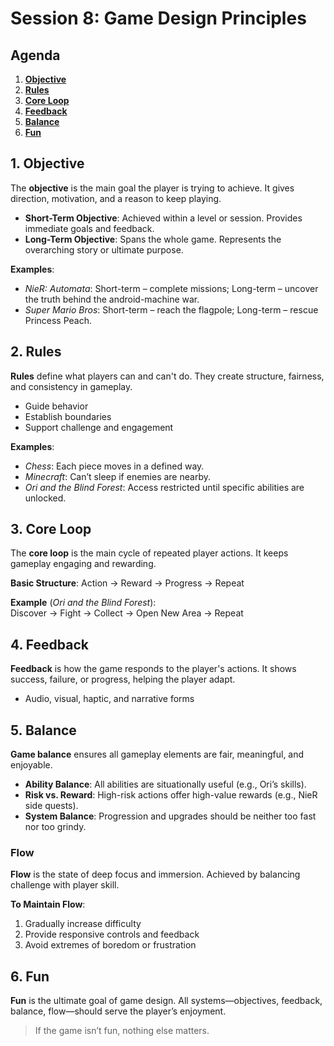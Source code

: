 # Session 8: Game Design Principles

## Agenda

1. **[Objective](#1-objective)**
2. **[Rules](#2-rules)**
3. **[Core Loop](#3-core-loop)**
4. **[Feedback](#4-feedback)**
5. **[Balance](#5-balance)**
6. **[Fun](#6-fun)**

## 1. Objective

The **objective** is the main goal the player is trying to achieve. It gives direction, motivation, and a reason to keep playing.

- **Short-Term Objective**: Achieved within a level or session. Provides immediate goals and feedback.
- **Long-Term Objective**: Spans the whole game. Represents the overarching story or ultimate purpose.

**Examples**:

- _NieR: Automata_: Short-term – complete missions; Long-term – uncover the truth behind the android-machine war.
- _Super Mario Bros_: Short-term – reach the flagpole; Long-term – rescue Princess Peach.

## 2. Rules

**Rules** define what players can and can't do. They create structure, fairness, and consistency in gameplay.

- Guide behavior
- Establish boundaries
- Support challenge and engagement

**Examples**:

- _Chess_: Each piece moves in a defined way.
- _Minecraft_: Can’t sleep if enemies are nearby.
- _Ori and the Blind Forest_: Access restricted until specific abilities are unlocked.

## 3. Core Loop

The **core loop** is the main cycle of repeated player actions. It keeps gameplay engaging and rewarding.

**Basic Structure**: Action → Reward → Progress → Repeat

**Example** (_Ori and the Blind Forest_):  
Discover → Fight → Collect → Open New Area → Repeat

## 4. Feedback

**Feedback** is how the game responds to the player's actions. It shows success, failure, or progress, helping the player adapt.

- Audio, visual, haptic, and narrative forms

## 5. Balance

**Game balance** ensures all gameplay elements are fair, meaningful, and enjoyable.

- **Ability Balance**: All abilities are situationally useful (e.g., Ori’s skills).
- **Risk vs. Reward**: High-risk actions offer high-value rewards (e.g., NieR side quests).
- **System Balance**: Progression and upgrades should be neither too fast nor too grindy.

### Flow

**Flow** is the state of deep focus and immersion. Achieved by balancing challenge with player skill.

**To Maintain Flow**:

1. Gradually increase difficulty
2. Provide responsive controls and feedback
3. Avoid extremes of boredom or frustration

## 6. Fun

**Fun** is the ultimate goal of game design. All systems—objectives, feedback, balance, flow—should serve the player’s enjoyment.

> If the game isn’t fun, nothing else matters.
